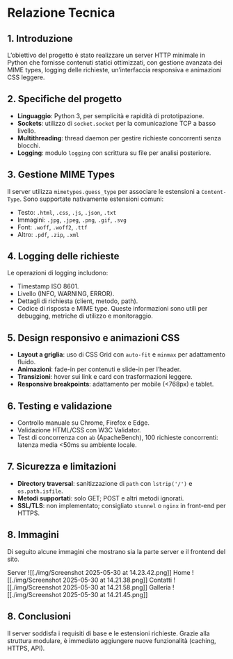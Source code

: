 # Relazione Tecnica

## 1. Introduzione
L’obiettivo del progetto è stato realizzare un server HTTP minimale in Python che fornisse contenuti statici ottimizzati, con gestione avanzata dei MIME types, logging delle richieste, un’interfaccia responsiva e animazioni CSS leggere.

## 2. Specifiche del progetto
- **Linguaggio**: Python 3, per semplicità e rapidità di prototipazione.
- **Sockets**: utilizzo di `socket.socket` per la comunicazione TCP a basso livello.
- **Multithreading**: thread daemon per gestire richieste concorrenti senza blocchi.
- **Logging**: modulo `logging` con scrittura su file per analisi posteriore.

## 3. Gestione MIME Types
Il server utilizza `mimetypes.guess_type` per associare le estensioni a `Content-Type`. Sono supportate nativamente estensioni comuni:
- Testo: `.html`, `.css`, `.js`, `.json`, `.txt`
- Immagini: `.jpg`, `.jpeg`, `.png`, `.gif`, `.svg`
- Font: `.woff`, `.woff2`, `.ttf`
- Altro: `.pdf`, `.zip`, `.xml`

## 4. Logging delle richieste
Le operazioni di logging includono:
- Timestamp ISO 8601.
- Livello (INFO, WARNING, ERROR).
- Dettagli di richiesta (client, metodo, path).
- Codice di risposta e MIME type.
Queste informazioni sono utili per debugging, metriche di utilizzo e monitoraggio.

## 5. Design responsivo e animazioni CSS
- **Layout a griglia**: uso di CSS Grid con `auto-fit` e `minmax` per adattamento fluido.
- **Animazioni**: fade-in per contenuti e slide-in per l’header.
- **Transizioni**: hover sui link e card con trasformazioni leggere.
- **Responsive breakpoints**: adattamento per mobile (<768px) e tablet.

## 6. Testing e validazione
- Controllo manuale su Chrome, Firefox e Edge.
- Validazione HTML/CSS con W3C Validator.
- Test di concorrenza con `ab` (ApacheBench), 100 richieste concorrenti: latenza media <50ms su ambiente locale.

## 7. Sicurezza e limitazioni
- **Directory traversal**: sanitizzazione di `path` con `lstrip('/')` e `os.path.isfile`.
- **Metodi supportati**: solo GET; POST e altri metodi ignorati.
- **SSL/TLS**: non implementato; consigliato `stunnel` o `nginx` in front-end per HTTPS.

## 8. Immagini
Di seguito alcune immagini che mostrano sia la parte server e il frontend del sito.

Server
![[./img/Screenshot 2025-05-30 at 14.23.42.png]]
Home
![[./img/Screenshot 2025-05-30 at 14.21.38.png]]
Contatti
![[./img/Screenshot 2025-05-30 at 14.21.58.png]]
Galleria
![[./img/Screenshot 2025-05-30 at 14.21.45.png]]


## 8. Conclusioni
Il server soddisfa i requisiti di base e le estensioni richieste. Grazie alla struttura modulare, è immediato aggiungere nuove funzionalità (caching, HTTPS, API).


